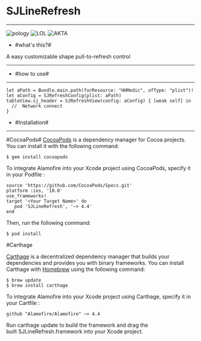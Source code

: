 # SJLineRefresh

***
![pology](http://upload-images.jianshu.io/upload_images/988961-5f6cc8c69fead46f.gif?imageMogr2/auto-orient/strip)
![LOL](http://upload-images.jianshu.io/upload_images/988961-5fca72fd4bc6b521.gif?imageMogr2/auto-orient/strip)
![AKTA](http://upload-images.jianshu.io/upload_images/988961-b59f46fdace2c742.gif?imageMogr2/auto-orient/strip)
- #what's this?#

A easy customizable shape pull-to-refresh control

***
- #how to use#
***
```
let aPath = Bundle.main.path(forResource: "HHMedic", ofType: "plist")!
let aConfig = SJRefreshConfig(plist: aPath)
tableView.sj_header = SJRefreshView(config: aConfig) { [weak self] in
  //  Network connect
}

```


- #Installation#
***
#CocoaPods#
[CocoaPods](http://cocoapods.org/) is a dependency manager for Cocoa projects. You can install it with the following command:
```
$ gem install cocoapods
```

To integrate Alamofire into your Xcode project using CocoaPods, specify it in your Podfile
:
```
source 'https://github.com/CocoaPods/Specs.git'
platform :ios, '10.0'
use_frameworks!
target '<Your Target Name>' do
   pod 'SJLineRefresh', '~> 4.4'
end
```
Then, run the following command:
```
$ pod install
```
#Carthage

[Carthage](https://github.com/Carthage/Carthage) is a decentralized dependency manager that builds your dependencies and provides you with binary frameworks.
You can install Carthage with [Homebrew](http://brew.sh/) using the following command:
```
$ brew update
$ brew install carthage
```
To integrate Alamofire into your Xcode project using Carthage, specify it in your Cartfile
:
```
github "Alamofire/Alamofire" ~> 4.4
```
Run carthage update to build the framework and drag the built SJLineRefresh.framework into your Xcode project.


